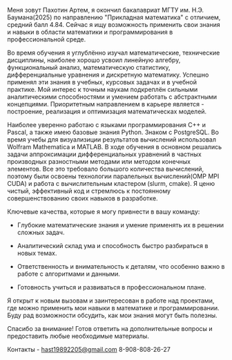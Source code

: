 Меня зовут Пахотин Артем, я окончил бакалавриат МГТУ им. Н.Э. Баумана(2025) по направлению "Прикладная математика" с отличием, средний балл 4.84. Сейчас я ищу возможность применить свои знания и навыки в области математики и программирования в профессиональной среде.

Во время обучения я углублённо изучал математические, технические дисциплины, наиболее хорошо усвоил линейную алгебру, функциональный анализ, математическую статистику, дифференциальные уравнения и дискретную математику. Успешно применял эти знания в учебных, курсовых задачах и в учебной практике. Мой интерес к точным наукам подкреплён сильными аналитическими способностями и умением работать с абстрактными концепциями. Приоритетным направлением в карьере является - построение, реализация и оптимизация математическах моделей.

Наиболее уверенно работаю с языками программирования C++ и Pascal, а также имею базовые знания Python. Знаком с PostgreSQL. Во время учебы для визуализиции результатов вычислений использовал Wolfram Mathematica и MATLAB. В ходе обучения в основном решались задачи аппроксимации дифференциальных уравнений в частных производных разностными методами или методом конечных элементов. Все это требовало большого количества вычислений, поэтому были освоены технологии паралельных вычислений(OMP MPI CUDA) и работа с вычислительным кластером (slurm, cmake).  Я ценю чистый, эффективный код и стремлюсь к постоянному совершенствованию своих навыков в разработке. 

Ключевые качества, которые я могу привнести в вашу команду:

   * Глубокие математические знания и умение применять их в решении сложных задач.

   * Аналитический склад ума и способность быстро разбираться в новых темах.

   * Ответственность и внимательность к деталям, что особенно важно в работе с алгоритмами и данными.

   * Готовность учиться и развиваться в профессиональном плане.

Я открыт к новым вызовам и заинтересован в работе над проектами, где можно применить мои навыки в математике и программировании. Буду рад возможности обсудить, как мои знания могут быть полезны.

Спасибо за внимание! Готов ответить на дополнительные вопросы и предоставить любые необходимые материалы.

Контакты - hast19892205@gmail.com  8-908-808-26-27
